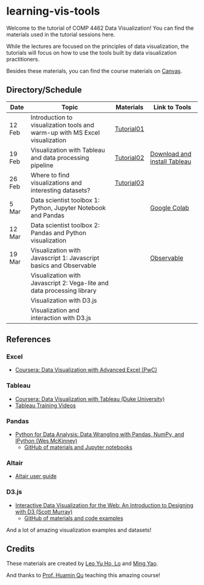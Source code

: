 # learning-vis-tools
Welcome to the tutorial of COMP 4462 Data Visualization! You can find the materials used in the tutorial sessions here.

While the lectures are focused on the principles of data visualization, the tutorials will focus on how to use the tools built by data visualization practitioners.

Besides these materials, you can find the course materials on [Canvas](https://canvas.ust.hk/courses/23932).

## Directory/Schedule

| Date | Topic | Materials | Link to Tools |
| - | - | - | - |
| 12 Feb | Introduction to visualization tools and warm-up with MS Excel visualization | [Tutorial01](./tutorial01) ||
| 19 Feb | Visualization with Tableau and data processing pipeline | [Tutorial02](./tutorial02) | [Download and install Tableau](https://public.tableau.com/en-us/s/) |
| 26 Feb | Where to find visualizations and interesting datasets? | [Tutorial03](./tutorial03) ||
| 5 Mar | Data scientist toolbox 1: Python, Jupyter Notebook and Pandas || [Google Colab](https://colab.research.google.com/) |
| 12 Mar | Data scientist toolbox 2: Pandas and Python visualization |||
| 19 Mar | Visualization with Javascript 1: Javascript basics and Observable || [Observable](https://beta.observablehq.com/) |
|        | Visualization with Javascript 2: Vega-lite and data processing library |||
|        | Visualization with D3.js |||
|        | Visualization and interaction with D3.js |||

## References

### Excel
- [Coursera: Data Visualization with Advanced Excel (PwC)](https://www.coursera.org/learn/advanced-excel)

### Tableau
- [Coursera: Data Visualization with Tableau (Duke University)](https://www.coursera.org/learn/analytics-tableau)
- [Tableau Training Videos](https://www.tableau.com/learn/training)

### Pandas
- [Python for Data Analysis: Data Wrangling with Pandas, NumPy, and IPython (Wes McKinney)](https://www.amazon.com/dp/1449319793)
  - [GitHub of materials and Jupyter notebooks](https://github.com/wesm/pydata-book)

### Altair
- [Altair user guide](https://altair-viz.github.io/user_guide/data.html)

### D3.js
- [Interactive Data Visualization for the Web: An Introduction to Designing with D3 (Scott Murray)](https://alignedleft.com/work/d3-book-2e)
  - [GitHub of materials and code examples](https://github.com/alignedleft/d3-book)

And a lot of amazing visualization examples and datasets!

## Credits
These materials are created by [Leo Yu Ho, Lo](https://leoyuholo.com) and [Ming Yao](http://www.myaooo.com).

And thanks to [Prof. Huamin Qu](http://huamin.org) teaching this amazing course!

